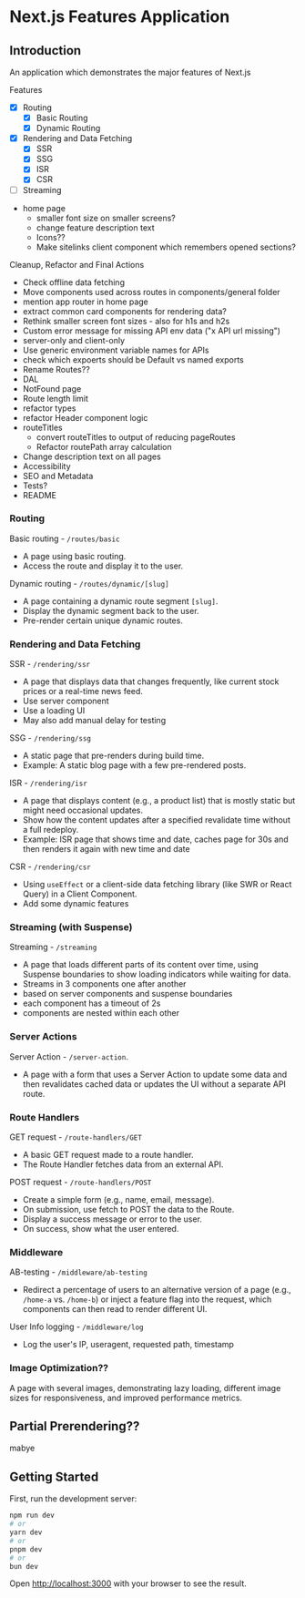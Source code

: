 # Next.js Features Application

## Introduction

An application which demonstrates the major features of Next.js

Features
- [X] Routing
    - [X] Basic Routing
    - [X] Dynamic Routing
- [X] Rendering and Data Fetching
    - [X] SSR
    - [X] SSG
    - [X] ISR
    - [X] CSR
- [ ] Streaming
- home page
    - smaller font size on smaller screens?
    - change feature description text
    - Icons??
    - Make sitelinks client component which remembers opened sections?

Cleanup, Refactor and Final Actions 
- Check offline data fetching
- Move components used across routes in components/general folder
- mention app router in home page
- extract common card components for rendering data?
- Rethink smaller screen font sizes - also for h1s and h2s
- Custom error message for missing API env data ("x API url missing")
- server-only and client-only
- Use generic environment variable names for APIs
- check which expoerts should be Default vs named exports
- Rename Routes??
- DAL
- NotFound page
- Route length limit
- refactor types
- refactor Header component logic
- routeTitles
    - convert routeTitles to output of reducing pageRoutes
    - Refactor routePath array calculation
- Change description text on all pages
- Accessibility
- SEO and Metadata
- Tests?
- README

### Routing

Basic routing - `/routes/basic`
- A page using basic routing.
- Access the route and display it to the user.

Dynamic routing - `/routes/dynamic/[slug]`
- A page containing a dynamic route segment `[slug]`.
- Display the dynamic segment back to the user.
- Pre-render certain unique dynamic routes.

### Rendering and Data Fetching

SSR - `/rendering/ssr`
- A page that displays data that changes frequently, like current stock prices or a real-time news feed.
- Use server component
- Use a loading UI
- May also add manual delay for testing

SSG - `/rendering/ssg`
- A static page that pre-renders during build time.
- Example: A static blog page with a few pre-rendered posts.

ISR - `/rendering/isr`
- A page that displays content (e.g., a product list) that is mostly static but might need occasional updates.
- Show how the content updates after a specified revalidate time without a full redeploy.
- Example: ISR page that shows time and date, caches page for 30s and then renders it again with new time and date

CSR - `/rendering/csr`
- Using `useEffect` or a client-side data fetching library (like SWR or React Query) in a Client Component.
- Add some dynamic features

### Streaming (with Suspense)

Streaming  - `/streaming`
- A page that loads different parts of its content over time, using Suspense boundaries to show loading indicators while waiting for data.
- Streams in 3 components one after another
- based on server components and suspense boundaries
- each component has a timeout of 2s
- components are nested within each other

### Server Actions

Server Action - `/server-action`.
- A page with a form that uses a Server Action to update some data and then revalidates cached data or updates the UI without a separate API route.
 
### Route Handlers

GET request - `/route-handlers/GET`
- A basic GET request made to a route handler.
- The Route Handler fetches data from an external API.

POST request - `/route-handlers/POST`
- Create a simple form (e.g., name, email, message).
- On submission, use fetch to POST the data to the Route.
- Display a success message or error to the user.
- On success, show what the user entered.

### Middleware

AB-testing - `/middleware/ab-testing`
- Redirect a percentage of users to an alternative version of a page (e.g., `/home-a` vs. `/home-b`) or inject a feature flag into the request, which components can then read to render different UI.

User Info logging - `/middleware/log`
- Log the user's IP, useragent, requested path, timestamp

### Image Optimization??

A page with several images, demonstrating lazy loading, different image sizes for responsiveness, and improved performance metrics.

## Partial Prerendering??

mabye

## Getting Started

First, run the development server:

```bash
npm run dev
# or
yarn dev
# or
pnpm dev
# or
bun dev
```

Open [http://localhost:3000](http://localhost:3000) with your browser to see the result.

